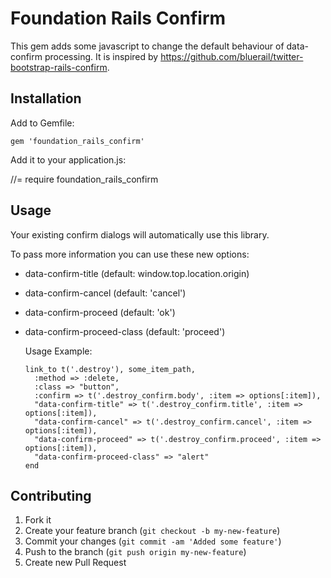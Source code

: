 # Foundation Rails Confirm

This gem adds some javascript to change the default behaviour of data-confirm processing. It is inspired by https://github.com/bluerail/twitter-bootstrap-rails-confirm.

## Installation

Add to Gemfile:

    gem 'foundation_rails_confirm'


Add it to your application.js:

  //= require foundation_rails_confirm


## Usage

  Your existing confirm dialogs will automatically use this library.

  To pass more information you can use these new options:

* data-confirm-title (default: window.top.location.origin)
* data-confirm-cancel (default: 'cancel')
* data-confirm-proceed (default: 'ok')
* data-confirm-proceed-class (default: 'proceed')

  Usage Example:

      link_to t('.destroy'), some_item_path,
        :method => :delete,
        :class => "button",
        :confirm => t('.destroy_confirm.body', :item => options[:item]),
        "data-confirm-title" => t('.destroy_confirm.title', :item => options[:item]),
        "data-confirm-cancel" => t('.destroy_confirm.cancel', :item => options[:item]),
        "data-confirm-proceed" => t('.destroy_confirm.proceed', :item => options[:item]),
        "data-confirm-proceed-class" => "alert"
      end


## Contributing

1. Fork it
2. Create your feature branch (`git checkout -b my-new-feature`)
3. Commit your changes (`git commit -am 'Added some feature'`)
4. Push to the branch (`git push origin my-new-feature`)
5. Create new Pull Request
